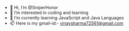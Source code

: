 - 👋 Hi, I’m @SniperHonor
- 👀 I’m interested in coding and learning 
- 🌱 I’m currently learning JavaScript and Java Languages
- 📫 Here is my gmail-id:- vinaysharma72561@gmail.com

<!---
SniperHonor/SniperHonor is a ✨ special ✨ repository because its `README.md` (this file) appears on your GitHub profile.
You can click the Preview link to take a look at your changes.
--->
